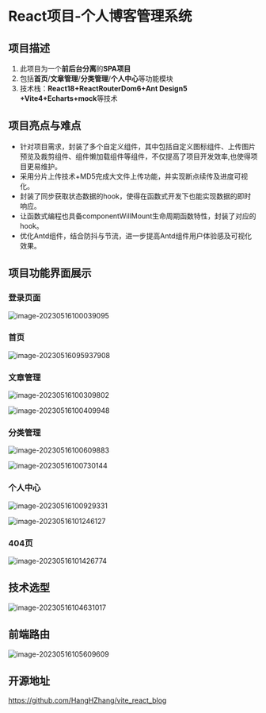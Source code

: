 # React项目-个人博客管理系统

## 项目描述

1. 此项目为一个**前后台分离**的**SPA项目**
2. 包括**首页**/**文章管理**/**分类管理**/**个人中心**等功能模块
3. 技术栈：**React18+ReactRouterDom6+Ant Design5 +Vite4+Echarts+mock**等技术

## 项目亮点与难点

* 针对项目需求，封装了多个自定义组件，其中包括自定义图标组件、上传图片预览及裁剪组件、组件懒加载组件等组件，不仅提高了项目开发效率,也使得项目更易维护。
* 采用分片上传技术+MD5完成大文件上传功能，并实现断点续传及进度可视化。
* 封装了同步获取状态数据的hook，使得在函数式开发下也能实现数据的即时响应。
* 让函数式编程也具备componentWillMount生命周期函数特性，封装了对应的hook。
* 优化Antd组件，结合防抖与节流，进一步提高Antd组件用户体验感及可视化效果。

## 项目功能界面展示

### 登录页面

![image-20230516100039095](E:\笔记\胖前端-规划\typora-image-cache\image-20230516100039095.png)

### 首页

![image-20230516095937908](E:\笔记\胖前端-规划\typora-image-cache\image-20230516095937908.png)

### 文章管理

![image-20230516100309802](E:\笔记\胖前端-规划\typora-image-cache\image-20230516100309802.png)

![image-20230516100409948](E:\笔记\胖前端-规划\typora-image-cache\image-20230516100409948.png)

### 分类管理

![image-20230516100609883](E:\笔记\胖前端-规划\typora-image-cache\image-20230516100609883.png)

![image-20230516100730144](E:\笔记\胖前端-规划\typora-image-cache\image-20230516100730144.png)

### 个人中心

![image-20230516100929331](E:\笔记\胖前端-规划\typora-image-cache\image-20230516100929331.png)

![image-20230516101246127](E:\笔记\胖前端-规划\typora-image-cache\image-20230516101246127.png)

### 404页

![image-20230516101426774](E:\笔记\胖前端-规划\typora-image-cache\image-20230516101426774.png)



## 技术选型

![image-20230516104631017](../../../../typora-image-cache/image-20230516104631017.png)

## 前端路由

![image-20230516105609609](../../../../typora-image-cache/image-20230516105609609.png)

## 开源地址

https://github.com/HangHZhang/vite_react_blog